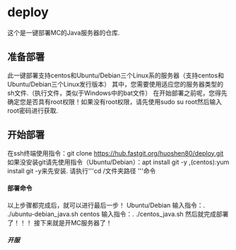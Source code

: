 # deploy
这个是一键部署MC的Java服务器的仓库.

## 准备部署
此一键部署支持centos和Ubuntu/Debian三个Linux系的服务器（支持centos和Ubuntu/Debian三个Linux发行版本）
其中，您需要使用适应您的服务器类型的sh文件.（执行文件，类似于Windows中的bat文件）
在开始部署之前呢，您得先确定您是否具有root权限！如果没有root权限，请先使用sudo su root然后输入root密码进行获取.

## 开始部署
在ssh终端使用指令：git clone https://hub.fastgit.org/huoshen80/deploy.git
如果没安装git请先使用指令（Ubuntu/Debian）：apt install git -y ,(centos):yum install git -y来先安装.
请执行'''cd /文件夹路径 '''命令

#### 部署命令
以上步骤都完成后，就可以进行最后一步！
Ubuntu/Debian 输入指令：. ./ubuntu-debian_java.sh
centos 输入指令：. ./centos_java.sh
然后就完成部署了！！！
接下来就是开MC服务器了！

##### 开服
